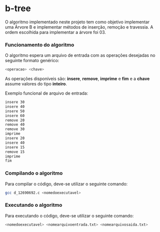 # b-tree

O algoritmo implementado neste projeto tem como objetivo implementar uma Árvore B e implementar métodos de inserção, remoção e travessia. A ordem escolhida para implementar a árvore foi 03.

### Funcionamento do algoritmo

O algoritmo espera um arquivo de entrada com as operações desejadas no seguinte formato genérico:
```sh
<operacao> <chave>
```
As operações disponíveis são: __insere__, __remove__, __imprime__ e __fim__ e a __chave__ assume valores do tipo __inteiro__.

Exemplo funcional de arquivo de entrada:
```sh
insere 30
insere 40
insere 50
insere 60
remove 20
remove 40
remove 30
imprime
insere 20
insere 40
insere 15
remove 15
imprime
fim
```

### Compilando o algoritmo

Para compilar o código, deve-se utilizar o seguinte comando:
```sh
gcc d_12690692.c <nomedoexecutavel>
```

### Executando o algoritmo

Para executando o código, deve-se utilizar o seguinte comando:
```sh
<nomedoexecutavel> <nomearquivoentrada.txt> <nomearquivosaida.txt>
```


